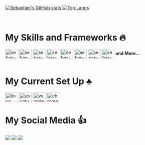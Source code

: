 [![Sebastian's GitHub stats](https://github-readme-stats.vercel.app/api?username=sebastianbash&show_icons=true&theme=dark)](https://github.com/sebastianbash)
[![Top Langs](https://github-readme-stats.vercel.app/api/top-langs/?username=sebastianbash&layout=compact)](https://github.com/sebastianbash)

<div style="display: inline-block"><br/>
  <h1>My Skills and Frameworks 🔥</h1>
  <img align="center" alt="sebas-html" height="30" width="40" src="https://cdn.jsdelivr.net/gh/devicons/devicon/icons/html5/html5-original.svg" />
  <img align="center" alt="sebas-css" height="30" width="40" src="https://cdn.jsdelivr.net/gh/devicons/devicon/icons/css3/css3-original.svg" />
  <img align="center" alt="sebas-js" height="30" width="40" src="https://cdn.jsdelivr.net/gh/devicons/devicon/icons/javascript/javascript-original.svg" />
  <img align="center" alt="sebas-sass" height="30" width="40" src="https://cdn.jsdelivr.net/gh/devicons/devicon/icons/sass/sass-original.svg" />
  <img align="center" alt="sebas-reactjs" height="30" width="40" src="https://cdn.jsdelivr.net/gh/devicons/devicon/icons/react/react-original.svg" />
  <img align="center" alt="sebas-nextjs" height="30" width="40" src="https://cdn.jsdelivr.net/gh/devicons/devicon/icons/nextjs/nextjs-original.svg" />
  <img align="center" alt="sebas-nodejs" height="30" width="40" src="https://cdn.jsdelivr.net/gh/devicons/devicon/icons/nodejs/nodejs-original.svg" />
  <img align="center" alt="sebas-express" height="30" width="40" src="https://cdn.jsdelivr.net/gh/devicons/devicon/icons/express/express-original.svg" />
  <span style="font-weight: bold">and More...</span>
</div>

<div style="display: inline-block"><br/>
  <h1>My Current Set Up ♣️</h1>
  <img align="center" alt="linux" height="30" width="40" src="https://cdn.jsdelivr.net/gh/devicons/devicon/icons/linux/linux-original.svg" />
  <img align="center" alt="ubuntu" height="30" width="40" src="https://cdn.jsdelivr.net/gh/devicons/devicon/icons/ubuntu/ubuntu-plain.svg" />
  <img align="center" alt="vscode" height="30" width="40" src="https://cdn.jsdelivr.net/gh/devicons/devicon/icons/vscode/vscode-original.svg" />
  <img align="center" alt="chrome" height="30" width="40" src="https://cdn.jsdelivr.net/gh/devicons/devicon/icons/chrome/chrome-original.svg" />
</div>

<div>
  <h1>My Social Media 👍</h1>
  <a href="www.google.com"><img src="https://img.shields.io/badge/Twitter-1DA1F2?style=for-the-badge&logo=twitter&logoColor=white" target="_blank"></a>
  <a href="www.google.com"><img src="https://img.shields.io/badge/LinkedIn-0077B5?style=for-the-badge&logo=linkedin&logoColor=white" target="_blank"></a>
  <a href="www.google.com"><img src="https://img.shields.io/badge/Reddit-FF4500?style=for-the-badge&logo=reddit&logoColor=white" target="_blank"></a>
</div>
